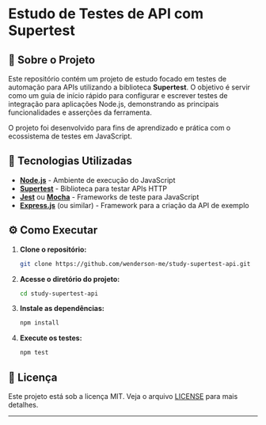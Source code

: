 # Estudo de Testes de API com Supertest

## 📖 Sobre o Projeto

Este repositório contém um projeto de estudo focado em testes de automação para APIs utilizando a biblioteca **Supertest**. O objetivo é servir como um guia de início rápido para configurar e escrever testes de integração para aplicações Node.js, demonstrando as principais funcionalidades e asserções da ferramenta.

O projeto foi desenvolvido para fins de aprendizado e prática com o ecossistema de testes em JavaScript.

## 🚀 Tecnologias Utilizadas

  - **[Node.js](https://nodejs.org/)** - Ambiente de execução do JavaScript
  - **[Supertest](https://github.com/ladjs/supertest)** - Biblioteca para testar APIs HTTP
  - **[Jest](https://jestjs.io/)** ou **[Mocha](https://mochajs.org/)** - Frameworks de teste para JavaScript
  - **[Express.js](https://expressjs.com/)** (ou similar) - Framework para a criação da API de exemplo

## ⚙️ Como Executar

1.  **Clone o repositório:**

    ```bash
    git clone https://github.com/wenderson-me/study-supertest-api.git
    ```

2.  **Acesse o diretório do projeto:**

    ```bash
    cd study-supertest-api
    ```

3.  **Instale as dependências:**

    ```bash
    npm install
    ```

4.  **Execute os testes:**

    ```bash
    npm test
    ```

## 📝 Licença

Este projeto está sob a licença MIT. Veja o arquivo [LICENSE](https://www.google.com/search?q=LICENSE) para mais detalhes.

-----
